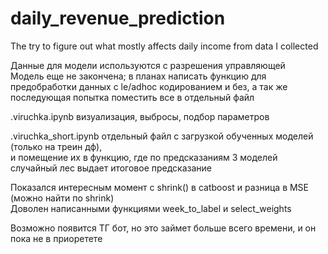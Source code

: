 # daily_revenue_prediction
The try to figure out what mostly affects daily income from data I collected

Данные для модели используются с разрешения управляющей <br/>
Модель еще не закончена; в планах написать функцию для предобработки данных с le/adhoc кодированием и без, а так же последующая попытка поместить все в отдельный файл<br/>

.viruchka.ipynb визуализация, выбросы, подбор параметров <br/>

.viruchka_short.ipynb отдельный файл с загрузкой обученных моделей (только на треин дф), <br/>
и помещение их в функцию, где по предсказаниям 3 моделей случайный лес выдает итоговое предсказание <br/>

Показался интересным момент с shrink() в catboost и разница в MSE (можно найти по shrink) <br/>
Доволен написанными функциями week_to_label и select_weights <br/>

Возможно появится ТГ бот, но это займет больше всего времени, и он пока не в приоретете
